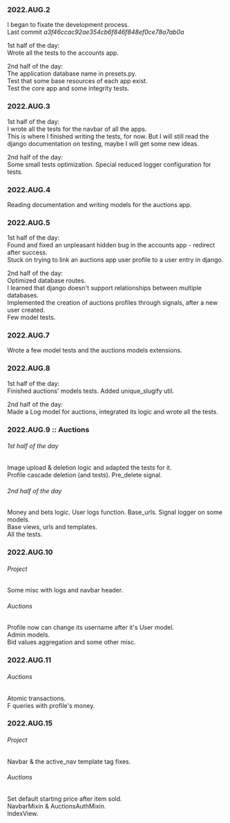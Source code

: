 ### 2022.AUG.2

I began to fixate the development process. <br>
Last commit _a3f46ccac92ae354cb6f846f848ef0ce78a7ab0a_

1st half of the day: <br>
Wrote all the tests to the accounts app.

2nd half of the day: <br>
The application database name in presets.py. <br>
Test that some base resources of each app exist. <br>
Test the core app and some integrity tests.

### 2022.AUG.3

1st half of the day: <br>
I wrote all the tests for the navbar of all the apps. <br>
This is where I finished writing the tests, for now. But I will still read the django documentation on testing, maybe I will get some new ideas.

2nd half of the day: <br>
Some small tests optimization. Special reduced logger configuration for tests. <br>

### 2022.AUG.4

Reading documentation and writing models for the auctions app.

### 2022.AUG.5

1st half of the day: <br>
Found and fixed an unpleasant hidden bug in the accounts app - redirect after success. <br>
Stuck on trying to link an auctions app user profile to a user entry in django.

2nd half of the day: <br>
Optimized database routes. <br>
I learned that django doesn't support relationships between multiple databases. <br>
Implemented the creation of auctions profiles through signals, after a new user created. <br>
Few model tests.

### 2022.AUG.7

Wrote a few model tests and the auctions models extensions.

### 2022.AUG.8

1st half of the day: <br>
Finished auctions' models tests. Added unique_slugify util.

2nd half of the day: <br>
Made a Log model for auctions, integrated its logic and wrote all the tests.

### 2022.AUG.9 :: Auctions

###### 1st half of the day
Image upload & deletion logic and adapted the tests for it. <br>
Profile cascade deletion (and tests). Pre_delete signal.
###### 2nd half of the day
Money and bets logic. User logs function. Base_urls. Signal logger on some models. <br>
Base views, urls and templates. <br>
All the tests.

### 2022.AUG.10

###### Project
Some misc with logs and navbar header.

###### Auctions
Profile now can change its username after it's User model. <br>
Admin models. <br>
Bid values aggregation and some other misc.

### 2022.AUG.11
###### Auctions
Atomic transactions. <br>
F queries with profile's money.

### 2022.AUG.15

###### Project
Navbar & the active_nav template tag fixes.

###### Auctions
Set default starting price after item sold. <br>
NavbarMixin & AuctionsAuthMixin. <br>
IndexView.
